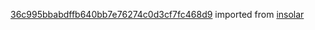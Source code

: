 [36c995bbabdffb640bb7e76274c0d3cf7fc468d9](https://github.com/insolar/insolar/commit/36c995bbabdffb640bb7e76274c0d3cf7fc468d9) imported from [insolar](https://github.com/insolar/insolar)
